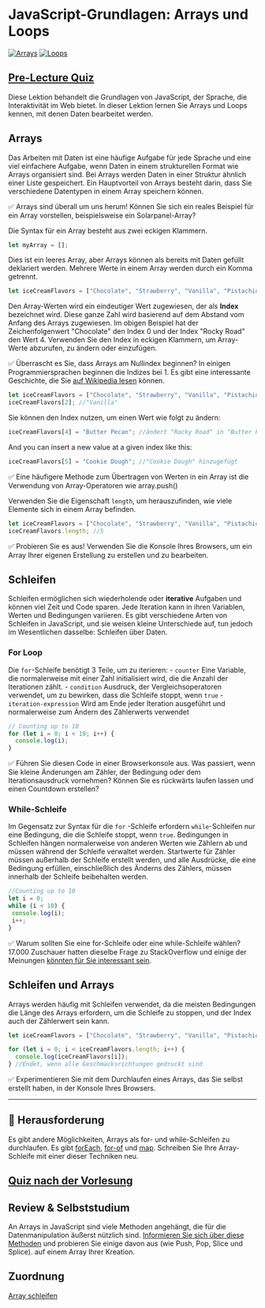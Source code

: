 # JavaScript-Grundlagen: Arrays und Loops


[![Arrays](https://img.youtube.com/vi/1U4qTyq02Xw/0.jpg)](https://youtube.com/watch?v=1U4qTyq02Xw "Arrays")
[![Loops](https://img.youtube.com/vi/Eeh7pxtTZ3k/0.jpg)](https://www.youtube.com/watch?v=Eeh7pxtTZ3k "Loops")


## [Pre-Lecture Quiz](https://happy-mud-02d95f10f.azurestaticapps.net/quiz/13)

Diese Lektion behandelt die Grundlagen von JavaScript, der Sprache, die Interaktivität im Web bietet. In dieser Lektion lernen Sie Arrays und Loops kennen, mit denen Daten bearbeitet werden.

## Arrays

Das Arbeiten mit Daten ist eine häufige Aufgabe für jede Sprache und eine viel einfachere Aufgabe, wenn Daten in einem strukturellen Format wie Arrays organisiert sind. Bei Arrays werden Daten in einer Struktur ähnlich einer Liste gespeichert. Ein Hauptvorteil von Arrays besteht darin, dass Sie verschiedene Datentypen in einem Array speichern können.

✅ Arrays sind überall um uns herum! Können Sie sich ein reales Beispiel für ein Array vorstellen, beispielsweise ein Solarpanel-Array?

Die Syntax für ein Array besteht aus zwei eckigen Klammern.

```javascript
let myArray = [];
```

Dies ist ein leeres Array, aber Arrays können als bereits mit Daten gefüllt deklariert werden. Mehrere Werte in einem Array werden durch ein Komma getrennt.

```javascript
let iceCreamFlavors = ["Chocolate", "Strawberry", "Vanilla", "Pistachio", "Rocky Road"];
```

Den Array-Werten wird ein eindeutiger Wert zugewiesen, der als **Index** bezeichnet wird. Diese ganze Zahl wird basierend auf dem Abstand vom Anfang des Arrays zugewiesen. Im obigen Beispiel hat der Zeichenfolgenwert "Chocolate" den Index 0 und der Index "Rocky Road" den Wert 4. Verwenden Sie den Index in eckigen Klammern, um Array-Werte abzurufen, zu ändern oder einzufügen.

✅ Überrascht es Sie, dass Arrays am Nullindex beginnen? In einigen Programmiersprachen beginnen die Indizes bei 1. Es gibt eine interessante Geschichte, die Sie [auf Wikipedia lesen](https://en.wikipedia.org/wiki/Zero-based_numbering) können.


```javascript
let iceCreamFlavors = ["Chocolate", "Strawberry", "Vanilla", "Pistachio", "Rocky Road"];
iceCreamFlavors[2]; //"Vanilla"
```

Sie können den Index nutzen, um einen Wert wie folgt zu ändern:

```javascript
iceCreamFlavors[4] = "Butter Pecan"; //ändert "Rocky Road" in "Butter Pecan"
```

And you can insert a new value at a given index like this:

```javascript
iceCreamFlavors[5] = "Cookie Dough"; //"Cookie Dough" hinzugefügt
```


✅ Eine häufigere Methode zum Übertragen von Werten in ein Array ist die Verwendung von Array-Operatoren wie array.push()

Verwenden Sie die Eigenschaft `length`, um herauszufinden, wie viele Elemente sich in einem Array befinden.

```javascript
let iceCreamFlavors = ["Chocolate", "Strawberry", "Vanilla", "Pistachio", "Rocky Road"];
iceCreamFlavors.length; //5
```

✅ Probieren Sie es aus! Verwenden Sie die Konsole Ihres Browsers, um ein Array Ihrer eigenen Erstellung zu erstellen und zu bearbeiten.

## Schleifen

Schleifen ermöglichen sich wiederholende oder **iterative** Aufgaben und können viel Zeit und Code sparen. Jede Iteration kann in ihren Variablen, Werten und Bedingungen variieren. Es gibt verschiedene Arten von Schleifen in JavaScript, und sie weisen kleine Unterschiede auf, tun jedoch im Wesentlichen dasselbe: Schleifen über Daten.

### For Loop

Die `for`-Schleife benötigt 3 Teile, um zu iterieren:
     - `counter` Eine Variable, die normalerweise mit einer Zahl initialisiert wird, die die Anzahl der Iterationen zählt.
     - `condition` Ausdruck, der Vergleichsoperatoren verwendet, um zu bewirken, dass die Schleife stoppt, wenn `true`
     - `iteration-expression` Wird am Ende jeder Iteration ausgeführt und normalerweise zum Ändern des Zählerwerts verwendet
  
```javascript
// Counting up to 10
for (let i = 0; i < 10; i++) {
  console.log(i);
}
```

✅ Führen Sie diesen Code in einer Browserkonsole aus. Was passiert, wenn Sie kleine Änderungen am Zähler, der Bedingung oder dem Iterationsausdruck vornehmen? Können Sie es rückwärts laufen lassen und einen Countdown erstellen?

### While-Schleife

Im Gegensatz zur Syntax für die `for` -Schleife erfordern `while`-Schleifen nur eine Bedingung, die die Schleife stoppt, wenn `true`. Bedingungen in Schleifen hängen normalerweise von anderen Werten wie Zählern ab und müssen während der Schleife verwaltet werden. Startwerte für Zähler müssen außerhalb der Schleife erstellt werden, und alle Ausdrücke, die eine Bedingung erfüllen, einschließlich des Änderns des Zählers, müssen innerhalb der Schleife beibehalten werden.


```javascript
//Counting up to 10
let i = 0;
while (i < 10) {
 console.log(i);
 i++;
}
```

✅ Warum sollten Sie eine for-Schleife oder eine while-Schleife wählen? 17.000 Zuschauer hatten dieselbe Frage zu StackOverflow und einige der Meinungen [könnten für Sie interessant sein](https://stackoverflow.com/questions/39969145/while-loops-vs-for-loops-in-javascript).

## Schleifen und Arrays

Arrays werden häufig mit Schleifen verwendet, da die meisten Bedingungen die Länge des Arrays erfordern, um die Schleife zu stoppen, und der Index auch der Zählerwert sein kann.


```javascript
let iceCreamFlavors = ["Chocolate", "Strawberry", "Vanilla", "Pistachio", "Rocky Road"];

for (let i = 0; i < iceCreamFlavors.length; i++) {
  console.log(iceCreamFlavors[i]);
} //Endet, wenn alle Geschmacksrichtungen gedruckt sind
```

✅ Experimentieren Sie mit dem Durchlaufen eines Arrays, das Sie selbst erstellt haben, in der Konsole Ihres Browsers.

---

## 🚀 Herausforderung

Es gibt andere Möglichkeiten, Arrays als for- und while-Schleifen zu durchlaufen. Es gibt [forEach](https://developer.mozilla.org/docs/Web/JavaScript/Reference/Global_Objects/Array/forEach), [for-of](https://developer.mozilla.org/docs/Web/JavaScript/Reference/Statements/for...of) und [map](https://developer.mozilla.org/docs/Web/JavaScript/Reference/Global_Objects/Array/map). Schreiben Sie Ihre Array-Schleife mit einer dieser Techniken neu.

## [Quiz nach der Vorlesung](https://happy-mud-02d95f10f.azurestaticapps.net/quiz/14)

## Review & Selbststudium

An Arrays in JavaScript sind viele Methoden angehängt, die für die Datenmanipulation äußerst nützlich sind. [Informieren Sie sich über diese Methoden](https://developer.mozilla.org/docs/Web/JavaScript/Reference/Global_Objects/Array) und probieren Sie einige davon aus (wie Push, Pop, Slice und Splice). auf einem Array Ihrer Kreation.

## Zuordnung

[Array schleifen](assignment.de.md)
